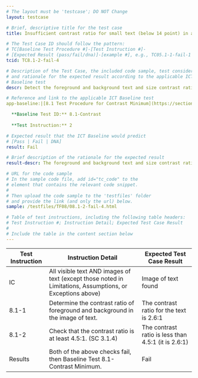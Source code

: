 ```yaml
---
# The layout must be 'testcase'; DO NOT Change
layout: testcase

# Brief, descriptive title for the test case
title: Insufficient contrast ratio for small text (below 14 point) in an image of text

# The Test Case ID should follow the pattern: 
# TC[Baseline Test Procedure #]-[Test Instruction #]-
# [Expected Result (pass/fail/dna)]-[example #], e.g., TC05.1-1-fail-1
tcid: TC8.1-2-fail-4

# Description of the Test Case, the included code sample, test considerations,
# and rationale for the expected result according to the applicable ICT
# Baseline test
descr: Detect the foreground and background text and size contrast ratio. Determine whether contrast ratio is sufficient. The text in the code sample is sufficient contrast between the foreground and background.

# Reference and link to the applicable ICT Baseline test
app-baseline:|[8.1 Test Procedure for Contrast Minimum](https://section508coordinators.github.io/ICTTestingBaseline/08Contrast.html#81-test-procedure-for-contrast-minimum)

  **Baseline Test ID:** 8.1-Contrast
    
  **Test Instruction:** 2

# Expected result that the ICT Baseline would predict
# [Pass | Fail | DNA]
result: Fail

# Brief description of the rationale for the expected result
result-descr: The foreground and background text and size contrast ratio in the code sample does not provide sufficient contrast in an image of text.

# URL for the code sample
# In the sample code file, add id="tc_code" to the 
# element that contains the relevant code snippet.
#
# Then upload the code sample to the 'testfiles' folder 
# and provide the link (and only the url) below.
sample: /testfiles/TF08/08.1-2-fail-4.html 

# Table of test instructions, including the following table headers: 
# Test Instruction #; Instruction Detail; Expected Test Case Result
#
# Include the table in the content section below
---
```

| Test Instruction | Instruction Detail | Expected Test Case Result |
|------------------|--------------------|---------------------------|
|IC| All visible text AND images of text (except those noted in Limitations, Assumptions, or Exceptions above)|Image of text found |
| 8.1-1| Determine the contrast ratio of foreground and background in the image of text. | The contrast ratio for the text is 2.6:1 | 
| 8.1-2| Check that the contrast ratio is at least 4.5:1. (SC 3.1.4) | The contrast ratio is less than 4.5:1 (it is 2.6:1) |
| Results | Both of the above checks fail, then Baseline Test 8.1-Contrast Minimum.  | Fail |

